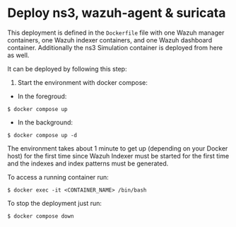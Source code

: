 # Deploy ns3, wazuh-agent & suricata

This deployment is defined in the `Dockerfile` file with one Wazuh manager containers, one Wazuh indexer containers, and one Wazuh dashboard container. Additionally the ns3 Simulation container is deployed from here as well.

It can be deployed by following this step: 

1) Start the environment with docker compose:

- In the foregroud:
```
$ docker compose up
```
- In the background:
```
$ docker compose up -d
```

The environment takes about 1 minute to get up (depending on your Docker host) for the first time since Wazuh Indexer must be started for the first time and the indexes and index patterns must be generated.

To access a running container run:

```
$ docker exec -it <CONTAINER_NAME> /bin/bash
```

To stop the deployment just run:
``` 
$ docker compose down
```



